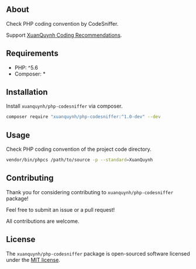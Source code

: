 ## About

Check PHP coding convention by CodeSniffer.

Support [XuanQuynh Coding Recommendations](https://github.com/xuanquynh/coding-recommendations/).

## Requirements

- PHP: ^5.6
- Composer: *

## Installation

Install `xuanquynh/php-codesniffer` via composer.

```bash
composer require "xuanquynh/php-codesniffer:^1.0-dev" --dev
```

## Usage

Check PHP coding convention of the project code directory.

```bash
vendor/bin/phpcs /path/to/source -p --standard=XuanQuynh
```

## Contributing

Thank you for considering contributing to `xuanquynh/php-codesniffer` package!

Feel free to submit an issue or a pull request!

All contributions are welcome.

## License

The `xuanquynh/php-codesniffer` package is open-sourced software licensed under the [MIT license](LICENSE.md).
